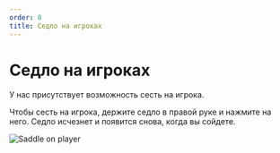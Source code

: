 ```yaml
---
order: 8
title: Седло на игроках
---
```


# Седло на игроках
У нас присутствует возможность сесть на игрока.

Чтобы сесть на игрока, держите седло в правой руке и нажмите на него. Седло исчезнет и появится снова, когда вы сойдете.

![Saddle on player](/saddle-on-player.webp)